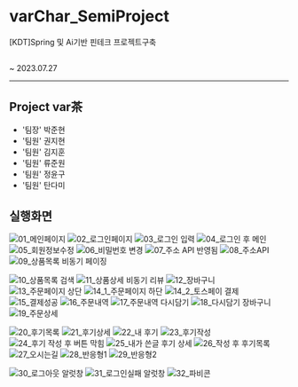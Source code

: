 # varChar_SemiProject

[KDT]Spring 및 Ai기반 핀테크 프로젝트구축

##
~ 2023.07.27

<hr>

<h2> Project var茶 </h2>

- '팀장' 박준현
- '팀원' 권지현
- '팀원' 김지훈
- '팀원' 류준원
- '팀원' 정윤구
- '팀원' 탄다미

## 실행화면

![01_메인페이지](https://github.com/TryCatchers/varChar_SemiProject/assets/80264075/51c60f85-c2ab-41e8-9e19-d3e76e662ebb)
![02_로그인페이지](https://github.com/TryCatchers/varChar_SemiProject/assets/80264075/1d0f75c9-da61-43e5-ab96-809d0bd6545b)
![03_로그인 입력](https://github.com/TryCatchers/varChar_SemiProject/assets/80264075/4914efa8-5376-40ca-b476-12f59058ffee)
![04_로그인 후 메인](https://github.com/TryCatchers/varChar_SemiProject/assets/80264075/0d8b9c89-f201-4317-8e77-bae3c4758db7)
![05_회원정보수정](https://github.com/TryCatchers/varChar_SemiProject/assets/80264075/e046cc9c-cb0a-46a9-8df8-ec596021995e)
![06_비밀번호 변경](https://github.com/TryCatchers/varChar_SemiProject/assets/80264075/ed28bb26-efb4-4936-82f6-b028c62ef4ea)
![07_주소 API 반영됨](https://github.com/TryCatchers/varChar_SemiProject/assets/80264075/5f8464f2-be10-46bd-ac5c-ee9efb4a1811)
![08_주소API](https://github.com/TryCatchers/varChar_SemiProject/assets/80264075/85f3c874-eb27-4efb-b961-b7a1e27b34f4)
![09_상품목록 비동기 페이징](https://github.com/TryCatchers/varChar_SemiProject/assets/80264075/942869d4-4432-460f-99b8-54606c100e8f)

![10_상품목록 검색](https://github.com/TryCatchers/varChar_SemiProject/assets/80264075/977a7e26-ab1a-4df9-a7c4-52a3a32e9654)
![11_상품상세 비동기 리뷰](https://github.com/TryCatchers/varChar_SemiProject/assets/80264075/8aa1e045-fe6d-4a52-9408-0eae78651fef)
![12_장바구니](https://github.com/TryCatchers/varChar_SemiProject/assets/80264075/e8f41d88-4ab3-4ad8-967f-a3bae692777a)
![13_주문페이지 상단](https://github.com/TryCatchers/varChar_SemiProject/assets/80264075/69747db2-266f-41ba-866e-972a9c0b45f0)
![14_1_주문페이지 하단](https://github.com/TryCatchers/varChar_SemiProject/assets/80264075/c72b164e-ab49-409a-b552-ea2ddb4d716d)
![14_2_토스페이 결제](https://github.com/TryCatchers/varChar_SemiProject/assets/80264075/51c4cdba-1b03-4d4a-a8a5-ad10c3408784)
![15_결제성공](https://github.com/TryCatchers/varChar_SemiProject/assets/80264075/2b685d86-9539-4071-9d54-2c00865e3205)
![16_주문내역](https://github.com/TryCatchers/varChar_SemiProject/assets/80264075/ef5675de-9bcd-46e4-a6c7-0190f4a9156e)
![17_주문내역 다시담기](https://github.com/TryCatchers/varChar_SemiProject/assets/80264075/ef773ffa-ffed-4a18-aeae-54a6480a9157)
![18_다시담기 장바구니](https://github.com/TryCatchers/varChar_SemiProject/assets/80264075/a9c00bb6-3f80-4f82-90a5-363dcf46d2d0)
![19_주문상세](https://github.com/TryCatchers/varChar_SemiProject/assets/80264075/cfa601f8-0437-4b92-b919-f3c82d045798)

![20_후기목록](https://github.com/TryCatchers/varChar_SemiProject/assets/80264075/b7ace4b2-f45c-4f66-bbe6-171638336324)
![21_후기상세](https://github.com/TryCatchers/varChar_SemiProject/assets/80264075/e3d591f4-d50a-4e55-baa5-aeb0b8e8ab05)
![22_내 후기](https://github.com/TryCatchers/varChar_SemiProject/assets/80264075/92926465-a6c4-4e79-892e-c63429f1d4c5)
![23_후기작성](https://github.com/TryCatchers/varChar_SemiProject/assets/80264075/ca8f0405-6871-4757-bb58-13c6c217d1d4)
![24_후기 작성 후 버튼 막힘](https://github.com/TryCatchers/varChar_SemiProject/assets/80264075/ac631b9a-1136-4b0c-b867-8b30715e86c9)
![25_내가 쓴글 후기 상세](https://github.com/TryCatchers/varChar_SemiProject/assets/80264075/83a1e781-40d7-4a79-b6a6-343721529a84)
![26_작성 후 후기목록](https://github.com/TryCatchers/varChar_SemiProject/assets/80264075/dead4a9a-6831-4fda-94bb-6d83fafa2e98)
![27_오시는길](https://github.com/TryCatchers/varChar_SemiProject/assets/80264075/ab7bac16-1049-46db-9040-69e15ed44a43)
![28_반응형1](https://github.com/TryCatchers/varChar_SemiProject/assets/80264075/6c69d808-eac7-45ff-9888-7c8af5525818)
![29_반응형2](https://github.com/TryCatchers/varChar_SemiProject/assets/80264075/5c4d2723-2b95-454e-b445-e15405f5c30b)

![30_로그아웃 알럿창](https://github.com/TryCatchers/varChar_SemiProject/assets/80264075/708e663e-c440-4287-98c9-363b261ff802)
![31_로그인실패 알럿창](https://github.com/TryCatchers/varChar_SemiProject/assets/80264075/64656a38-8db2-449f-b6de-d700c7bbd57b)
![32_파비콘](https://github.com/TryCatchers/varChar_SemiProject/assets/80264075/b0de1ed5-8a96-4ae0-b936-88cf983b390f)



